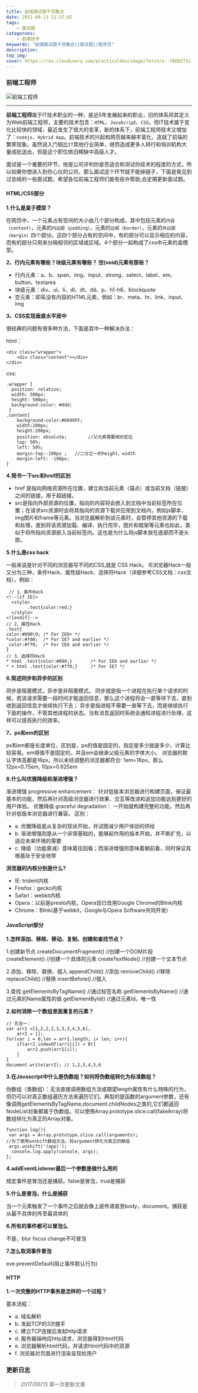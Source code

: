```yaml
---
title: 前端面试题干货集合
date: 2021-08-13 11:37:02
tags:
    - 面试题
categoroes:
    - 前端技术
keywords: "前端面试题干货集合||面试题||程序员"
description: 
top_img:
cover: https://res.cloudinary.com/practicaldev/image/fetch/s--fBO0Zf3i--/c_imagga_scale,f_auto,fl_progressive,h_420,q_auto,w_1000/https://dev-to-uploads.s3.amazonaws.com/uploads/articles/q97aza64off758w3wfdo.jpg
---
```



### 前端工程师
![前端工程师](https://timgsa.baidu.com/timg?image&quality=80&size=b9999_10000&sec=1497333684682&di=297eaee8c46be1faacc8ededff7c595b&imgtype=0&src=http%3A%2F%2Fphotocdn.sohu.com%2F20150831%2Fmp30065012_1441016852077_1_th.jpeg)
***

**前端工程师**属于IT技术职业的一种，是近5年发展起来的职业，旧的体系将其定义为Web前端工程师，主要的技术包含：`HTML`、`JavaScrip`t、`CSS`。但IT技术属于变化比较快的领域，最近发生了很大的变革，新的体系下，前端工程师技术又增加了：`nodejs`、`Hybrid App`。前端技术的兴起和网页越来越丰富化，造就了前端的繁荣现象。虽然说入门相比`IT`其他行业简单，继而造成更多人转行和培训机构大量成批送出，但是这个职位依旧稀缺中高级人才。

面试是一个重要的环节，他是公司评判你是否适合和测试你技术的程度的方式，所以如果你想进入到你心仪的公司，那么面试这个环节就不能掉链子，下面是我见到过总结的一些面试题，希望各位前端工程师们能有些许帮助,会定期更新面试题。

#### HTML/CSS部分

**1.什么是盒子模型？**

在网页中，一个元素占有空间的大小由几个部分构成，其中包括元素的`内容（content）`，元素的`内边距（padding）`，元素的`边框（border）`，元素的`外边距（margin）`四个部分。这四个部分占有的空间中，有的部分可以显示相应的内容，而有的部分只用来分隔相邻的区域或区域。4个部分一起构成了css中元素的盒模型。

**2、行内元素有哪些？块级元素有哪些？ 空(void)元素有那些？**

+ 行内元素：a、b、span、img、input、strong、select、label、em、button、textarea
+ 块级元素：div、ul、li、dl、dt、dd、p、h1-h6、blockquote
+ 空元素：即系没有内容的HTML元素，例如：br、meta、hr、link、input、img

**3、CSS实现垂直水平居中**

很经典的问题有很多种方法，下面是其中一种解决办法：

html：
	
	<div class="wrapper">
        <div class="content"></div>
    </div>  

css:
	
	.wrapper {
      position: relative;
      width: 500px;
      height: 500px;
      background-color: #ddd;
     }
    .content{
        background-color:#6699FF;
        width:200px;
        height:200px;
        position: absolute;        //父元素需要相对定位
        top: 50%;
        left: 50%;
        margin-top:-100px ;   //二分之一的height，width
        margin-left: -100px;
    } 

**4.简书一下src和href的区别**

+ href 是指向网络资源所在位置，建立和当前元素（锚点）或当前文档（链接）之间的链接，用于超链接。
+ src是指向外部资源的位置，指向的内容将会嵌入到文档中当前标签所在位置；在请求src资源时会将其指向的资源下载并应用到文档内，例如js脚本，img图片和frame等元素。当浏览器解析到该元素时，会暂停其他资源的下载和处理，直到将该资源加载、编译、执行完毕，图片和框架等元素也如此，类似于将所指向资源嵌入当前标签内。这也是为什么将js脚本放在底部而不是头部。

**5.什么是css hack**

一般来说是针对不同的浏览器写不同的CSS,就是 CSS Hack。
IE浏览器Hack一般又分为三种，条件Hack、属性级Hack、选择符Hack（详细参考CSS文档：css文档）。例如：

	 // 1、条件Hack
    <!--[if IE]>
      <style>
            .test{color:red;}
      </style>
    <![endif]-->
    // 2、属性Hack
    .test{
    color:#090\9; /* For IE8+ */
    *color:#f00;  /* For IE7 and earlier */
    _color:#ff0;  /* For IE6 and earlier */
    }
    // 3、选择符Hack
    * html .test{color:#090;}       /* For IE6 and earlier */
    * + html .test{color:#ff0;}     /* For IE7 */

**6.简述同步和异步的区别**

同步是阻塞模式，异步是非阻塞模式。
同步就是指一个进程在执行某个请求的时候，若该请求需要一段时间才能返回信息，那么这个进程将会一直等待下去，直到收到返回信息才继续执行下去；
异步是指进程不需要一直等下去，而是继续执行下面的操作，不管其他进程的状态。当有消息返回时系统会通知进程进行处理，这样可以提高执行的效率。

**7、px和em的区别**

px和em都是长度单位，区别是，px的值是固定的，指定是多少就是多少，计算比较容易。em得值不是固定的，并且em会继承父级元素的字体大小。
浏览器的默认字体高都是16px。所以未经调整的浏览器都符合: 1em=16px。那么12px=0.75em, 10px=0.625em 

**8.什么叫优雅降级和渐进增强？**

渐进增强 progressive enhancement：
针对低版本浏览器进行构建页面，保证最基本的功能，然后再针对高级浏览器进行效果、交互等改进和追加功能达到更好的用户体验。
优雅降级 graceful degradation：
一开始就构建完整的功能，然后再针对低版本浏览器进行兼容。
区别：
+ a. 优雅降级是从复杂的现状开始，并试图减少用户体验的供给
+ b. 渐进增强则是从一个非常基础的，能够起作用的版本开始，并不断扩充，以适应未来环境的需要
+ c. 降级（功能衰减）意味着往回看；而渐进增强则意味着朝前看，同时保证其根基处于安全地带

**浏览器的内核分别是什么?**

+ IE: trident内核
+ Firefox：gecko内核
+ Safari：webkit内核
+ Opera：以前是presto内核，Opera现已改用Google Chrome的Blink内核
+ Chrome：Blink(基于webkit，Google与Opera Software共同开发)

#### JavaScript部分

**1.怎样添加、移除、移动、复制、创建和查找节点？**

1.创建新节点
createDocumentFragment() //创建一个DOM片段
createElement() //创建一个具体的元素
createTextNode() //创建一个文本节点

2.添加、移除、替换、插入
appendChild() //添加
removeChild() //移除
replaceChild() //替换
insertBefore() //插入

3.查找
getElementsByTagName() //通过标签名称
getElementsByName() //通过元素的Name属性的值
getElementById() //通过元素Id，唯一性

**2.如何消除一个数组里面重复的元素？**

	// 方法一：
	var arr1 =[1,2,2,2,3,3,3,4,5,6],
	    arr2 = [];
	for(var i = 0,len = arr1.length; i< len; i++){
	    if(arr2.indexOf(arr1[i]) < 0){
	        arr2.push(arr1[i]);
	    }
	}
	document.write(arr2); // 1,2,3,4,5,6

**3.在Javascript中什么是伪数组？如何将伪数组转化为标准数组？**

伪数组（类数组）：无法直接调用数组方法或期望length属性有什么特殊的行为，但仍可以对真正数组遍历方法来遍历它们。典型的是函数的argument参数，还有像调用getElementsByTagName,document.childNodes之类的,它们都返回NodeList对象都属于伪数组。可以使用Array.prototype.slice.call(fakeArray)将数组转化为真正的Array对象。

	function log(){
     var args = Array.prototype.slice.call(arguments);  
	//为了使用unshift数组方法，将argument转化为真正的数组
     args.unshift('(app)');
      console.log.apply(console, args);
	};

**4.addEventListener最后一个参数是做什么用的**   

规定事件是冒泡还是捕获。false是冒泡，true是捕获

**5.什么是冒泡，什么是捕获**    

当一个元素触发了一个事件之后就会像上层传递直至body，document。捕获是从最不具体的传至最具体的

**6.所有的事件都可以冒泡么**    

不是，blur focus change不可冒泡

**7.怎么取消事件冒泡**    

eve.preventDefault(阻止事件默认行为)

#### HTTP

**1.一次完整的HTTP事务是怎样的一个过程？**

基本流程：
+ a. 域名解析
+ b. 发起TCP的3次握手
+ c. 建立TCP连接后发起http请求
+ d. 服务器端响应http请求，浏览器得到html代码
+ e. 浏览器解析html代码，并请求html代码中的资源
+ f. 浏览器对页面进行渲染呈现给用户


### 更新日志

> 2017/06/13 第一次更新文章

